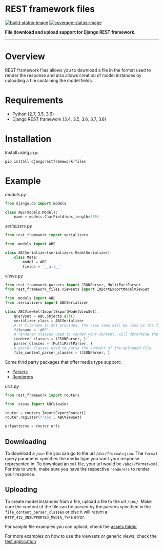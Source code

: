 # REST framework files

[![build-status-image]][travis]
[![coverage-status-image]][codecov]

**File download and upload support for Django REST framework.**

---

# Overview

REST framework files allows you to download a file in the format used to render the response and
also allows creation of model instances by uploading a file containing the model fields.

# Requirements

* Python (2.7, 3.5, 3.6)
* Django REST framework (3.4, 3.5, 3.6, 3.7, 3.8)

# Installation

Install using `pip`:

    pip install djangorestframework-files

# Example

*models.py*
```python
from django.db import models

class ABC(models.Model):
    name = models.CharField(max_length=255)
```

*serializers.py*
```python
from rest_framework import serializers

from .models import ABC

class ABCSerializer(serializers.ModelSerializer):
    class Meta:
        model = ABC
        fields = '__all__'
```

*views.py*
```python
from rest_framework.parsers import JSONParser, MultiPartParser
from rest_framework_files.viewsets import ImportExportModelViewSet

from .models import ABC
from .serializers import ABCSerializer

class ABCViewSet(ImportExportModelViewSet):
    queryset = ABC.objects.all()
    serializer_class = ABCSerializer
    # if filename is not provided, the view name will be used as the filename
    filename = 'ABC'
    # renderer classes used to render your content. will determine the file type of the download
    renderer_classes = (JSONParser, )
    parser_classes = (MultiPartParser, )
    # parser classes used to parse the content of the uploaded file
    file_content_parser_classes = (JSONParser, )
```

Some third party packages that offer media type support:

* [Parsers][parsers]
* [Renderers][renderers]

*urls.py*
```python
from rest_framework import routers

from .views import ABCViewSet

router = routers.ImportExportRouter()
router.register(r'abc', ABCViewSet)

urlpatterns = router.urls
```

## Downloading

To download a `json` file you can go to the url `/abc/?format=json`. The `format` query parameter
specifies the media type you want your response represented in. To download an `xml` file, your
url would be `/abc/?format=xml`. For this to work, make sure you have the respective `renderers`
to render your response.

## Uploading

To create model instances from a file, upload a file to the url `/abc/`. Make sure the content
of the file can be parsed by the parsers specified in the `file_content_parser_classes` or else
it will return a `HTTP_415_UNSUPPORTED_MEDIA_TYPE` error.

For sample file examples you can upload, check the [assets folder][assets]

For more examples on how to use the viewsets or generic views, check the [test application][test-app]

[build-status-image]: https://travis-ci.org/evansmurithi/django-rest-framework-files.svg?branch=master
[travis]: https://travis-ci.org/evansmurithi/django-rest-framework-files
[coverage-status-image]: https://codecov.io/gh/evansmurithi/django-rest-framework-files/branch/master/graph/badge.svg
[codecov]: https://codecov.io/gh/evansmurithi/django-rest-framework-files

[parsers]: http://www.django-rest-framework.org/api-guide/parsers/#third-party-packages
[renderers]: http://www.django-rest-framework.org/api-guide/renderers/#third-party-packages
[assets]: https://github.com/evansmurithi/django-rest-framework-files/tree/master/tests/assets
[test-app]: https://github.com/evansmurithi/django-rest-framework-files/tree/master/tests/test_app
